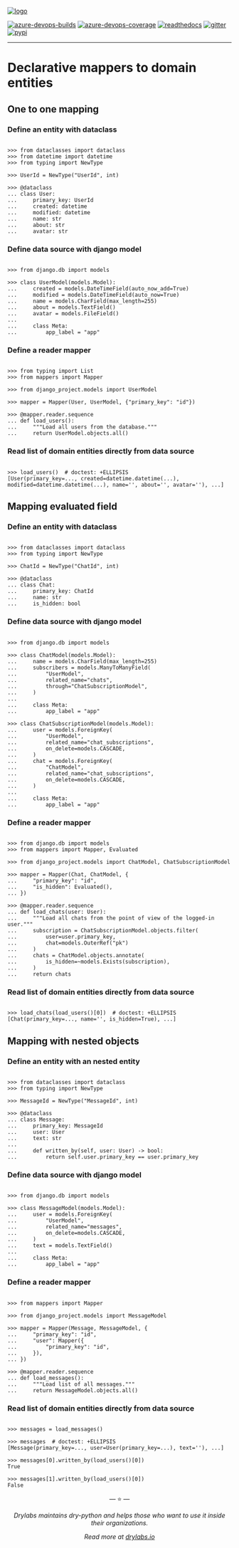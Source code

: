 [![logo](https://raw.githubusercontent.com/dry-python/brand/master/logo/mappers.png)](https://github.com/dry-python/mappers)

[![azure-devops-builds](https://img.shields.io/azure-devops/build/dry-python/mappers/1?style=flat-square)](https://dev.azure.com/dry-python/mappers/_build/latest?definitionId=1&branchName=master)
[![azure-devops-coverage](https://img.shields.io/azure-devops/coverage/dry-python/mappers/1?style=flat-square)](https://dev.azure.com/dry-python/mappers/_build/latest?definitionId=1&branchName=master)
[![readthedocs](https://img.shields.io/readthedocs/mappers?style=flat-square)](https://mappers.readthedocs.io/en/latest/?badge=latest)
[![gitter](https://img.shields.io/gitter/room/dry-python/mappers?style=flat-square)](https://gitter.im/dry-python/mappers)
[![pypi](https://img.shields.io/pypi/v/mappers?style=flat-square)](https://pypi.python.org/pypi/mappers/)

---

# Declarative mappers to domain entities

## One to one mapping

### Define an entity with dataclass

```pycon

>>> from dataclasses import dataclass
>>> from datetime import datetime
>>> from typing import NewType

>>> UserId = NewType("UserId", int)

>>> @dataclass
... class User:
...     primary_key: UserId
...     created: datetime
...     modified: datetime
...     name: str
...     about: str
...     avatar: str

```

### Define data source with django model

```pycon

>>> from django.db import models

>>> class UserModel(models.Model):
...     created = models.DateTimeField(auto_now_add=True)
...     modified = models.DateTimeField(auto_now=True)
...     name = models.CharField(max_length=255)
...     about = models.TextField()
...     avatar = models.FileField()
...
...     class Meta:
...         app_label = "app"

```

### Define a reader mapper

```pycon

>>> from typing import List
>>> from mappers import Mapper

>>> from django_project.models import UserModel

>>> mapper = Mapper(User, UserModel, {"primary_key": "id"})

>>> @mapper.reader.sequence
... def load_users():
...     """Load all users from the database."""
...     return UserModel.objects.all()

```

### Read list of domain entities directly from data source

```pycon

>>> load_users()  # doctest: +ELLIPSIS
[User(primary_key=..., created=datetime.datetime(...), modified=datetime.datetime(...), name='', about='', avatar=''), ...]

```

## Mapping evaluated field

### Define an entity with dataclass

```pycon

>>> from dataclasses import dataclass
>>> from typing import NewType

>>> ChatId = NewType("ChatId", int)

>>> @dataclass
... class Chat:
...     primary_key: ChatId
...     name: str
...     is_hidden: bool

```

### Define data source with django model

```pycon

>>> from django.db import models

>>> class ChatModel(models.Model):
...     name = models.CharField(max_length=255)
...     subscribers = models.ManyToManyField(
...         "UserModel",
...         related_name="chats",
...         through="ChatSubscriptionModel",
...     )
...
...     class Meta:
...         app_label = "app"

>>> class ChatSubscriptionModel(models.Model):
...     user = models.ForeignKey(
...         "UserModel",
...         related_name="chat_subscriptions",
...         on_delete=models.CASCADE,
...     )
...     chat = models.ForeignKey(
...         "ChatModel",
...         related_name="chat_subscriptions",
...         on_delete=models.CASCADE,
...     )
...
...     class Meta:
...         app_label = "app"

```

### Define a reader mapper

```pycon

>>> from django.db import models
>>> from mappers import Mapper, Evaluated

>>> from django_project.models import ChatModel, ChatSubscriptionModel

>>> mapper = Mapper(Chat, ChatModel, {
...     "primary_key": "id",
...     "is_hidden": Evaluated(),
... })

>>> @mapper.reader.sequence
... def load_chats(user: User):
...     """Load all chats from the point of view of the logged-in user."""
...     subscription = ChatSubscriptionModel.objects.filter(
...         user=user.primary_key,
...         chat=models.OuterRef("pk")
...     )
...     chats = ChatModel.objects.annotate(
...         is_hidden=~models.Exists(subscription),
...     )
...     return chats

```

### Read list of domain entities directly from data source

```pycon

>>> load_chats(load_users()[0])  # doctest: +ELLIPSIS
[Chat(primary_key=..., name='', is_hidden=True), ...]

```

## Mapping with nested objects

### Define an entity with an nested entity

```pycon

>>> from dataclasses import dataclass
>>> from typing import NewType

>>> MessageId = NewType("MessageId", int)

>>> @dataclass
... class Message:
...     primary_key: MessageId
...     user: User
...     text: str
...
...     def written_by(self, user: User) -> bool:
...         return self.user.primary_key == user.primary_key

```

### Define data source with django model

```pycon

>>> from django.db import models

>>> class MessageModel(models.Model):
...     user = models.ForeignKey(
...         "UserModel",
...         related_name="messages",
...         on_delete=models.CASCADE,
...     )
...     text = models.TextField()
...
...     class Meta:
...         app_label = "app"

```

### Define a reader mapper

```pycon

>>> from mappers import Mapper

>>> from django_project.models import MessageModel

>>> mapper = Mapper(Message, MessageModel, {
...     "primary_key": "id",
...     "user": Mapper({
...         "primary_key": "id",
...     }),
... })

>>> @mapper.reader.sequence
... def load_messages():
...     """Load list of all messages."""
...     return MessageModel.objects.all()

```

### Read list of domain entities directly from data source

```pycon

>>> messages = load_messages()

>>> messages  # doctest: +ELLIPSIS
[Message(primary_key=..., user=User(primary_key=...), text=''), ...]

>>> messages[0].written_by(load_users()[0])
True

>>> messages[1].written_by(load_users()[0])
False

```

<p align="center">&mdash; ⭐️ &mdash;</p>
<p align="center"><i>Drylabs maintains dry-python and helps those who want to use it inside their organizations.</i></p>
<p align="center"><i>Read more at <a href="https://drylabs.io">drylabs.io</a></i></p>

